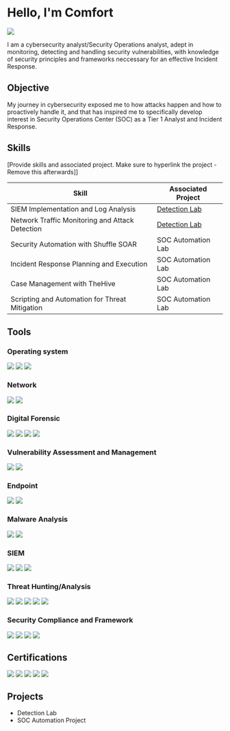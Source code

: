 # Hello, I'm Comfort
<a href="https://linkedin.com/in/comfort-ukangwobia?utm_source=share&utm_campaign=share_via&utm_content=profile&utm_medium=ios_app"><img src="https://img.shields.io/badge/-LinkedIn-0072b1?&style=for-the-badge&logo=linkedin&logoColor=white" /></a>


I am a cybersecurity analyst/Security Operations analyst, adept in monitoring, detecting and handling security vulnerabilities, with knowledge of security principles and frameworks neccessary for an effective Incident Response. 

## Objective

My journey in cybersecurity exposed me to how attacks happen and how to proactively handle it, and that has inspired me to specifically develop interest in Security Operations Center (SOC) as a Tier 1 Analyst and Incident Response.

## Skills
[Provide skills and associated project. Make sure to hyperlink the project - Remove this afterwards]]

| Skill                                         | Associated Project         |
|-----------------------------------------------|----------------------------|
| SIEM Implementation and Log Analysis          | <a href="https://google.com">Detection Lab</a>|
| Network Traffic Monitoring and Attack Detection | <a href="https://google.com">Detection Lab</a>|
| Security Automation with Shuffle SOAR         | SOC Automation Lab|
| Incident Response Planning and Execution      | SOC Automation Lab|
| Case Management with TheHive                  | SOC Automation Lab|
| Scripting and Automation for Threat Mitigation | SOC Automation Lab|

## Tools

### Operating system
<div>
    <img src="https://img.shields.io/badge/-Linux-FCC624?&style=for-the-badge&logo=linux&logoColor=black" />
    <img src="https://img.shields.io/badge/-Windows-0078D6?&style=for-the-badge&logo=windows&logoColor=white" />
    <img src="https://img.shields.io/badge/-Cloud-4285F4?&style=for-the-badge&logo=googlecloud&logoColor=white" />
</div>

### Network
<div>
    <img src="https://img.shields.io/badge/-Wireshark-1679A7?&style=for-the-badge&logo=Wireshark&logoColor=white" />
    <img src="https://img.shields.io/badge/-Suricata-EF3B2D?&style=for-the-badge&logo=Suricata&logoColor=white" />
</div>

### Digital Forensic
<div>
   <img src="https://img.shields.io/badge/-FTK_Imager-4B4B4B?&style=for-the-badge&logoColor=white" />
   <img src="https://img.shields.io/badge/-Autopsy-404040?&style=for-the-badge&logoColor=white" />
   <img src="https://img.shields.io/badge/-KAPE-FF6F00?&style=for-the-badge&logoColor=white" />
   <img src="https://img.shields.io/badge/-PECmd-6A1B9A?&style=for-the-badge&logoColor=white" />
</div>

### Vulnerability Assessment and Management
<div>
   <img src="https://img.shields.io/badge/-Nessus-3776AB?&style=for-the-badge&logo=tenable&logoColor=white" />
   <img src="https://img.shields.io/badge/-OpenVAS-009639?&style=for-the-badge&logoColor=white" />
</div>

### Endpoint
<div>
    <img src="https://img.shields.io/badge/-Microsoft_Defender_for_Endpoint-00A4EF?&style=for-the-badge&logo=Microsoft&logoColor=white" />
    <img src="https://img.shields.io/badge/-Velociraptor-4B275F?&style=for-the-badge&logo=Velociraptor&logoColor=white" />
</div>

### Malware Analysis
<div>
    <img src="https://img.shields.io/badge/-YARA-000000?&style=for-the-badge&logoColor=white" />
    <img src="https://img.shields.io/badge/-Volatility-000080?&style=for-the-badge&logoColor=white" />
</div>

### SIEM
<div>
    <img src="https://img.shields.io/badge/-Microsoft_Sentinel-0078D4?&style=for-the-badge&logo=Microsoft&logoColor=white" />
    <img src="https://img.shields.io/badge/-Splunk-000000?&style=for-the-badge&logo=Splunk&logoColor=white" />
    <img src="https://img.shields.io/badge/-Wazuh-0277BD?&style=for-the-badge&logoColor=white" />
</div>

### Threat Hunting/Analysis
<div>
   <img src="https://img.shields.io/badge/-TheHive-F2B807?&style=for-the-badge&logoColor=black" />
   <img src="https://img.shields.io/badge/-MITRE%20ATT%26CK-FF6D00?&style=for-the-badge&logoColor=white" />
   <img src="https://img.shields.io/badge/-Maltego-13294B?&style=for-the-badge&logo=maltego&logoColor=white" />
   <img src="https://img.shields.io/badge/-Phishtool-EC407A?&style=for-the-badge&logoColor=white" />
   <img src="https://img.shields.io/badge/-URL2PNG-9E9E9E?&style=for-the-badge&logoColor=white" />  
</div>

### Security Compliance and Framework
<div>
   <img src="https://img.shields.io/badge/-NIST-005A9C?&style=for-the-badge&logoColor=white" />
   <img src="https://img.shields.io/badge/-GDPR-0033A0?&style=for-the-badge&logoColor=white" />
   <img src="https://img.shields.io/badge/-ISO_27001-2E7D32?&style=for-the-badge&logoColor=white" />
   <img src="https://img.shields.io/badge/-ITIL-6A1B9A?&style=for-the-badge&logoColor=white" /
</div>

## Certifications
<div>
   <img src="https://img.shields.io/badge/-Microsoft%20SC--200-0078D4?&style=for-the-badge&logo=microsoft&logoColor=white" />
   <img src="https://img.shields.io/badge/-Blue%20Team%20Level%201-2B7A78?&style=for-the-badge&logoColor=white" />
   <img src="https://img.shields.io/badge/-Security%20Analyst%20L1%20(THM)-5F0F40?&style=for-the-badge&logo=tryhackme&logoColor=white" />
   <img src="https://img.shields.io/badge/-CyberGirls%20Training%20Program-6A1B9A?&style=for-the-badge&logoColor=white" />
   <img src="https://img.shields.io/badge/-Professional%20Diploma%20in%20Cybersecurity-37474F?&style=for-the-badge&logoColor=white" />
</div>

## Projects
- Detection Lab
- SOC Automation Project
